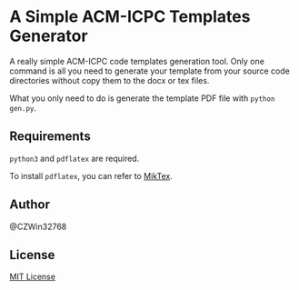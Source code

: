# A Simple ACM-ICPC Templates Generator
A really simple ACM-ICPC code templates generation tool. Only one command is all you need to generate your template from your source code directories without copy them to the docx or tex files.

What you only need to do is generate the template PDF file with `python gen.py`.

## Requirements

`python3` and `pdflatex` are required.

To install `pdflatex`, you can refer to [MikTex](https://miktex.org/).

## Author

@CZWin32768

## License

[MIT License](LICENSE)